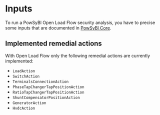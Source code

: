 # Inputs

To run a PowSyBl Open Load Flow security analysis, you have to precise some inputs that are documented in [PowSyBl Core](inv:powsyblcore:*:*#simulation/security/index).

## Implemented remedial actions

With Open Load Flow only the following remedial actions are currently implemented:

- `LoadAction`
- `SwitchAction`
- `TerminalsConnectionAction`
- `PhaseTapChangerTapPositionAction`
- `RatioTapChangerTapPositionAction`
- `ShuntCompensatorPositionAction`
- `GeneratorAction`
- `HvdcAction`

